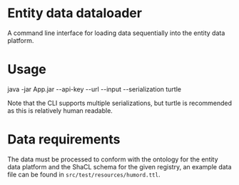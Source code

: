 # Entity data dataloader

A command line interface for loading data sequentially into the entity data platform.

# Usage

java -jar App.jar --api-key <API-KEY>  --url <URL-for-registry> --input <input-file> --serialization turtle

Note that the CLI supports multiple serializations, but turtle is recommended as this is relatively human readable.

# Data requirements

The data must be processed to conform with the ontology for the entity data platform and the ShaCL schema for the given registry, an example data file can be found in ```src/test/resources/humord.ttl```.

